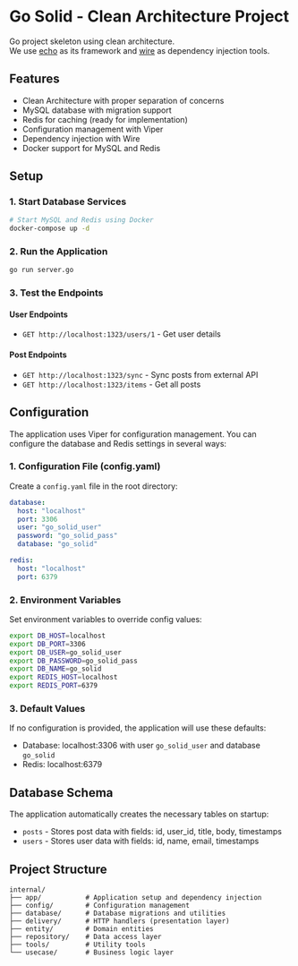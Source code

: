 # Go Solid - Clean Architecture Project

Go project skeleton using clean architecture.<br/>We use [echo](https://github.com/labstack/echo) as its framework and [wire](https://github.com/google/wire) as dependency injection tools.

## Features

- Clean Architecture with proper separation of concerns
- MySQL database with migration support
- Redis for caching (ready for implementation)
- Configuration management with Viper
- Dependency injection with Wire
- Docker support for MySQL and Redis

## Setup

### 1. Start Database Services

```bash
# Start MySQL and Redis using Docker
docker-compose up -d
```

### 2. Run the Application

```bash
go run server.go
```

### 3. Test the Endpoints

#### User Endpoints
- `GET http://localhost:1323/users/1` - Get user details

#### Post Endpoints
- `GET http://localhost:1323/sync` - Sync posts from external API
- `GET http://localhost:1323/items` - Get all posts

## Configuration

The application uses Viper for configuration management. You can configure the database and Redis settings in several ways:

### 1. Configuration File (config.yaml)
Create a `config.yaml` file in the root directory:

```yaml
database:
  host: "localhost"
  port: 3306
  user: "go_solid_user"
  password: "go_solid_pass"
  database: "go_solid"

redis:
  host: "localhost"
  port: 6379
```

### 2. Environment Variables
Set environment variables to override config values:

```bash
export DB_HOST=localhost
export DB_PORT=3306
export DB_USER=go_solid_user
export DB_PASSWORD=go_solid_pass
export DB_NAME=go_solid
export REDIS_HOST=localhost
export REDIS_PORT=6379
```

### 3. Default Values
If no configuration is provided, the application will use these defaults:
- Database: localhost:3306 with user `go_solid_user` and database `go_solid`
- Redis: localhost:6379

## Database Schema

The application automatically creates the necessary tables on startup:

- `posts` - Stores post data with fields: id, user_id, title, body, timestamps
- `users` - Stores user data with fields: id, name, email, timestamps

## Project Structure

```
internal/
├── app/           # Application setup and dependency injection
├── config/        # Configuration management
├── database/      # Database migrations and utilities
├── delivery/      # HTTP handlers (presentation layer)
├── entity/        # Domain entities
├── repository/    # Data access layer
├── tools/         # Utility tools
└── usecase/       # Business logic layer
```
